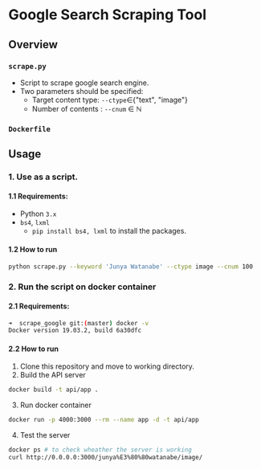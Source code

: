 # Google Search Scraping Tool
## Overview

### `scrape.py`
- Script to scrape google search engine.
- Two parameters should be specified:
  - Target content type: `--ctype`∈{"text", "image"}
  - Number of contents : `--cnum` ∈ ℕ 

### `Dockerfile`


## Usage

### 1. Use as a script.
#### 1.1 Requirements:
- Python `3.x`
- `bs4`, `lxml`
  - `pip install bs4, lxml` to install the packages.

#### 1.2 How to run
```bash
python scrape.py --keyword 'Junya Watanabe' --ctype image --cnum 100
```
### 2. Run the script on docker container
#### 2.1 Requirements:
```bash
➜  scrape_google git:(master) docker -v
Docker version 19.03.2, build 6a30dfc
```

#### 2.2 How to run

1. Clone this repository and move to working directory.
2. Build the API server
```bash
docker build -t api/app .
```
3. Run docker container
```bash
docker run -p 4000:3000 --rm --name app -d -t api/app
```
4. Test the server
```bash
docker ps # to check wheather the server is working
curl http://0.0.0.0:3000/junya%E3%80%80watanabe/image/
```
